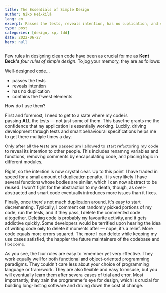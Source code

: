 ```yaml
---
title: The Essentials of Simple Design
author: Niko Heikkilä
lang: en
excerpt: Passes the tests, reveals intention, has no duplication, and contains the fewest elements.
type: post
categories: [design, xp, tdd]
date: 2022-06-27
hero: null
---
```


Few rules in designing clean code have been as crucial for me as **Kent Beck's** *four rules of simple design*. To jog your memory, they are as follows:

Well-designed code…

-   passes the tests
-   reveals intention
-   has no duplication
-   contains the fewest elements

How do I use them?

First and foremost, I need to get to a state where my code is passing **ALL** the tests — not just some of them. This baseline grants me the confidence that my application is essentially working. Luckily, driving development through tests and smart behavioural specifications helps me to get there multiple times a day.

Only after all the tests are passed am I allowed to start refactoring my code to reveal its intention to other people. This includes renaming variables and functions, removing comments by encapsulating code, and placing logic in different modules.

Right, so the intention is now crystal clear. Up to this point, I have traded in speed for a small amount of duplication penalty. It is very likely I have several functions whose bodies are similar, which I can now abstract to be reused. I won't fight for the abstraction to my death, though, as over-abstracted and smart code eventually introduces more issues than it fixes.

Finally, once there's not much duplication around, it's easy to start decrementing. Typically, I comment out randomly picked portions of my code, run the tests, and if they pass, I delete the commented code altogether. Deleting code is probably my favourite activity, and it gets addictive quickly. Some developers would be terrified upon hearing the idea of writing code only to delete it moments after — nope, it's a relief. More code equals more errors squared. The more I can delete while keeping my use cases satisfied, the happier the future maintainers of the codebase and I become.

As you see, the four rules are easy to remember yet very effective. They work equally well for both functional and object-oriented programming paradigms. They couldn't care less about your choice of programming language or framework. They are also flexible and easy to misuse, but you will eventually learn them after several cases of trial and error. Most importantly, they train the programmer's eye for design, which is crucial for building long-lasting software and driving down the cost of change.
